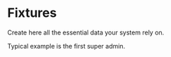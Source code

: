 # Fixtures

Create here all the essential data your system rely on.

Typical example is the first super admin.

